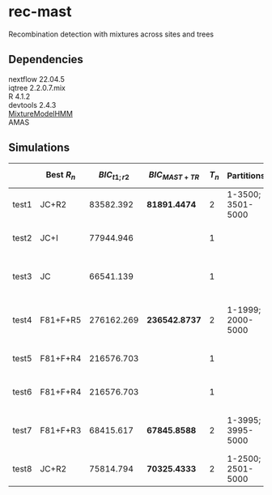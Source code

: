 # rec-mast
Recombination detection with mixtures across sites and trees

## Dependencies  
nextflow 22.04.5  
iqtree 2.2.0.7.mix  
R 4.1.2  
devtools 2.4.3  
[MixtureModelHMM](https://github.com/fredjaya/MixtureModelHMM)  
AMAS

## Simulations  

|       | Best $R_n$ | $BIC_{t1;r2}$ | $BIC_{MAST+TR}$ | $T_n$ | Partitions        | Simulation parameters                      | Outcome               |
| ----- | ---------- | ------------- | --------------- | ----- | ----------------- | ------------------------------------------ | --------------------- |
| test1 | JC+R2      | 83582.392     | **81891.4474**  | 2     | 1-3500; 3501-5000 | JC model, 3500 tree1, 1500 tree2           | PERFECT               |
| test2 | JC+I       | 77944.946     |                 | 1     |                   | JC model, 500 tree1, 4500 tree2            | **2T missed**         |
| test3 | JC         | 66541.139     |                 | 1     |                   | 37 taxa, GTR+I+G, 2000 tree1, 3000 tree2   | PERFECT               |
| test4 | F81+F+R5   | 276162.269    | **236542.8737** | 2     | 1-1999; 2000-5000 | 37 taxa, GTR+I+G, 2000 tree1, 3000 tree2   | Correct, but MF wrong |
| test5 | F81+F+R4   | 216576.703    |                 | 1     |                   | 37 taxa, GTR+I+G, 5000 tree1               | Correct, but MF wrong |
| test6 | F81+F+R4   | 216576.703    |                 | 1     |                   | 10 taxa, GTR+I+R12, 5000 tree1             | Correct, but MF wrong |
| test7 | F81+F+R3   | 68415.617     | **67845.8588**  | 2     | 1-3995; 3995-5000 | 10 taxa, GTR+I+R12, 4000 tree1, 1000 tree2 | **Off by 5 bases!**   |
| test8 | JC+R2      | 75814.794     | **70325.4333**  | 2     | 1-2500; 2501-5000 | 10 taxa, JC, 2500 tree1, 2500 tree2        | PERFECT               |


